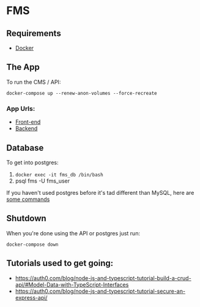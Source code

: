 # FMS

## Requirements

- [Docker](https://www.docker.com/)

## The App

To run the CMS / API:

`docker-compose up --renew-anon-volumes --force-recreate`

### App Urls:
- [Front-end](http://localhost:3000)
- [Backend](http://localhost:8181)

## Database

To get into postgres:

1. `docker exec -it fms_db /bin/bash`
2. psql fms -U fms_user

If you haven't used postgres before it's tad different than MySQL, here are [some commands](https://www.postgresqltutorial.com/psql-commands/)


## Shutdown

When you're done using the API or postgres just run:

`docker-compose down`


## Tutorials used to get going:

- https://auth0.com/blog/node-js-and-typescript-tutorial-build-a-crud-api/#Model-Data-with-TypeScript-Interfaces
- https://auth0.com/blog/node-js-and-typescript-tutorial-secure-an-express-api/